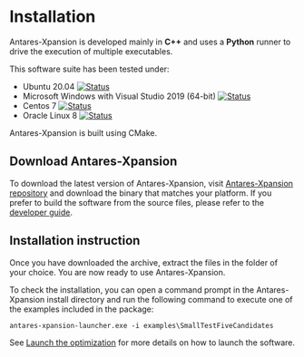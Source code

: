 # Installation

Antares-Xpansion is developed mainly in **C++** and uses a **Python** runner
to drive the execution of multiple executables.

This software suite has been tested under:

*   Ubuntu 20.04 [![Status][ubuntu_system_svg]][ubuntu_system_link]
*   Microsoft Windows with Visual Studio 2019 (64-bit) [![Status][windows_vcpkg_svg]][windows_vcpkg_link]
*   Centos 7 [![Status][centos_system_svg]][centos_system_link]
*   Oracle Linux 8 [![Status][oracle_svg]][oracle_link]

Antares-Xpansion is built using CMake.

## Download Antares-Xpansion

To download the latest version of Antares-Xpansion, visit [Antares-Xpansion repository][antares_xpansion_release_url] and download the binary that matches your platform. If you prefer to build the software from the source files, please refer to the [developer guide](../../developer-guide/install_from_sources/0-INSTALL.md).

## Installation instruction

Once you have downloaded the archive, extract the files in the folder of your choice. You are now ready to use Antares-Xpansion. 

To check the installation, you can open a command prompt in the Antares-Xpansion install directory and run the following command to execute one of the examples included in the package:

```
antares-xpansion-launcher.exe -i examples\SmallTestFiveCandidates
```

See [Launch the optimization](launching-optimization.md) for more details on how to launch the software.

[ubuntu_system_svg]: https://github.com/AntaresSimulatorTeam/antares-xpansion/actions/workflows/build_ubuntu.yml/badge.svg?query=branch%3Adevelop
[ubuntu_system_link]: https://github.com/AntaresSimulatorTeam/antares-xpansion/actions/workflows/build_ubuntu.yml?query=branch%3Adevelop
[windows_vcpkg_svg]: https://github.com/AntaresSimulatorTeam/antares-xpansion/actions/workflows/build_windows.yml/badge.svg?query=branch%3Adevelop
[windows_vcpkg_link]: https://github.com/AntaresSimulatorTeam/antares-xpansion/actions/workflows/build_windows.yml?query=branch%3Adevelop
[centos_system_svg]: https://github.com/AntaresSimulatorTeam/antares-xpansion/actions/workflows/build_centos7.yml/badge.svg?query=branch%3Adevelop
[centos_system_link]: https://github.com/AntaresSimulatorTeam/antares-xpansion/actions/workflows/build_centos7.yml?query=branch%3Adevelop
[oracle_svg]: https://github.com/AntaresSimulatorTeam/antares-xpansion/actions/workflows/build_oracle8.yml/badge.svg?query=branch%3Adevelop
[oracle_link]: https://github.com/AntaresSimulatorTeam/antares-xpansion/actions/workflows/build_oracle8.yml?query=branch%3Adevelop
[antares_xpansion_release_url]: https://github.com/AntaresSimulatorTeam/antares-xpansion/releases